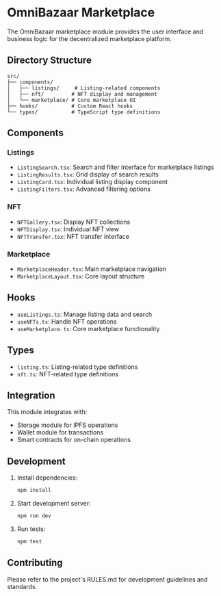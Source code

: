 # OmniBazaar Marketplace

The OmniBazaar marketplace module provides the user interface and business logic for the decentralized marketplace platform.

## Directory Structure

```
src/
├── components/
│   ├── listings/     # Listing-related components
│   ├── nft/         # NFT display and management
│   └── marketplace/ # Core marketplace UI
├── hooks/           # Custom React hooks
└── types/           # TypeScript type definitions
```

## Components

### Listings
- `ListingSearch.tsx`: Search and filter interface for marketplace listings
- `ListingResults.tsx`: Grid display of search results
- `ListingCard.tsx`: Individual listing display component
- `ListingFilters.tsx`: Advanced filtering options

### NFT
- `NFTGallery.tsx`: Display NFT collections
- `NFTDisplay.tsx`: Individual NFT view
- `NFTTransfer.tsx`: NFT transfer interface

### Marketplace
- `MarketplaceHeader.tsx`: Main marketplace navigation
- `MarketplaceLayout.tsx`: Core layout structure

## Hooks

- `useListings.ts`: Manage listing data and search
- `useNFTs.ts`: Handle NFT operations
- `useMarketplace.ts`: Core marketplace functionality

## Types

- `listing.ts`: Listing-related type definitions
- `nft.ts`: NFT-related type definitions

## Integration

This module integrates with:
- Storage module for IPFS operations
- Wallet module for transactions
- Smart contracts for on-chain operations

## Development

1. Install dependencies:
   ```bash
   npm install
   ```

2. Start development server:
   ```bash
   npm run dev
   ```

3. Run tests:
   ```bash
   npm test
   ```

## Contributing

Please refer to the project's RULES.md for development guidelines and standards.

